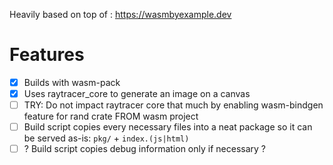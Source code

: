 Heavily based on top of : https://wasmbyexample.dev

# Features
- [x] Builds with wasm-pack
- [x] Uses raytracer_core to generate an image on a canvas
- [ ] TRY: Do not impact raytracer core that much by enabling wasm-bindgen feature for rand crate FROM wasm project
- [ ] Build script copies every necessary files into a neat package so it can be served as-is: `pkg/` + `index.(js|html)`
- [ ] ? Build script copies debug information only if necessary ?